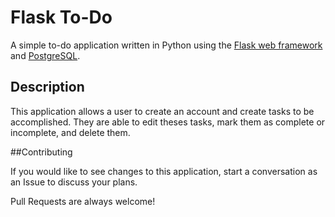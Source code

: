 # Flask To-Do

A simple to-do application written in Python using the [Flask web framework](https://flask.palletsprojects.com/en/1.1.x/) and [PostgreSQL](https://www.postgresql.org/).

## Description

This application allows a user to create an account and create tasks to be accomplished. They are able to edit theses tasks, mark them as complete or incomplete, and delete them.

##Contributing

If you would like to see changes to this application, start a conversation as an Issue to discuss your plans.

Pull Requests are always welcome!
